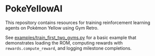# PokeYellowAI

This repository contains resources for training reinforcement learning agents on Pokémon Yellow using Gym Retro.

See [examples/train_first_two_gyms.py](examples/train_first_two_gyms.py) for a basic example that demonstrates loading the ROM, computing rewards with ``rewards.compute_reward``, and logging milestone completions.
